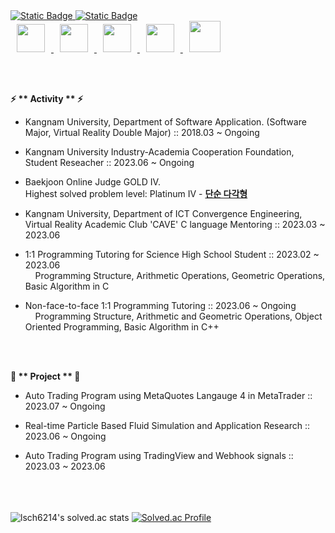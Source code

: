 <a href="https://kin.naver.com/profile/index.naver?u=bEGnMQw3qk9HDeSiWoKBqCl5n47J8XH7kqEiABxy2Xw%3D">
    <img alt="Static Badge" src="https://img.shields.io/badge/NaverKIN-blue">

</a>

<a href="https://www.acmicpc.net/user/lsch6214">
    <img alt="Static Badge" src="https://img.shields.io/badge/acmicpc-yellowish">
</a>

<br>


<a href="https://upload.wikimedia.org/wikipedia/commons/1/18/C_Programming_Language.svg">
    <img src="https://upload.wikimedia.org/wikipedia/commons/1/18/C_Programming_Language.svg"
      style="height : 45px; margin-left : 10px; margin-right : 10px;"/>

</a>

<a href="https://upload.wikimedia.org/wikipedia/commons/1/18/ISO_C%2B%2B_Logo.svg">
    <img src="https://upload.wikimedia.org/wikipedia/commons/1/18/ISO_C%2B%2B_Logo.svg" 
      style="height : 45px; margin-left : 10px; margin-right : 10px;"/>

</a>


<a href="https://upload.wikimedia.org/wikipedia/commons/c/c3/Python-logo-notext.svg">
    <img src="https://upload.wikimedia.org/wikipedia/commons/c/c3/Python-logo-notext.svg"
        style="height : 45px; margin-left : 10px; margin-right : 10px;"/>

</a>
  
<a href="https://upload.wikimedia.org/wikipedia/commons/e/e9/Opengl-logo.svg">
    <img src="https://upload.wikimedia.org/wikipedia/commons/e/e9/Opengl-logo.svg"
      style="height : 45px; margin-left : 10px; margin-right : 10px;"/>

</a>
  
<a href="https://www.vectorlogo.zone/logos/unity3d/unity3d-ar21.svg">
    <img src="https://www.vectorlogo.zone/logos/unity3d/unity3d-ar21.svg"
      style="height : 50px; margin-left : 10px; margin-right : 10px;"/>

</a>

<br> <br>

<b>⚡ ** Activity ** ⚡</b>

- Kangnam University, Department of Software Application. (Software Major, Virtual Reality Double Major) :: 2018.03 ~ Ongoing

- Kangnam University Industry-Academia Cooperation Foundation, Student Reseacher :: 2023.06 ~ Ongoing

- Baekjoon Online Judge GOLD IV. <br>
    Highest solved problem level: Platinum IV -  [**단순 다각형**](https://www.acmicpc.net/problem/3679)

- Kangnam University, Department of ICT Convergence Engineering, Virtual Reality Academic Club 'CAVE' C language Mentoring :: 2023.03 ~ 2023.06

- 1:1 Programming Tutoring for Science High School Student :: 2023.02 ~ 2023.06 <br>
&nbsp;&nbsp;&nbsp;&nbsp;Programming Structure, Arithmetic Operations, Geometric Operations, Basic Algorithm in C
    
- Non-face-to-face 1:1 Programming Tutoring  :: 2023.06 ~ Ongoing <br>
&nbsp;&nbsp;&nbsp;&nbsp;Programming Structure, Arithmetic and Geometric Operations, Object Oriented Programming, Basic Algorithm in C++
  
<br> <br>

<b>🔭 ** Project ** 🔭</b>

- Auto Trading Program using MetaQuotes Langauge 4 in MetaTrader :: 2023.07 ~ Ongoing

- Real-time Particle Based Fluid Simulation and Application Research :: 2023.06 ~ Ongoing

- Auto Trading Program using TradingView and Webhook signals :: 2023.03 ~ 2023.06





<br><br><br>
![lsch6214's solved.ac stats](https://github-readme-solvedac.hyp3rflow.vercel.app/api/?handle=lsch6214)
[![Solved.ac Profile](http://mazassumnida.wtf/api/v2/generate_badge?boj=lsch6214)](https://solved.ac/lsch6214/)

<!--
**TF-polygon/TF-polygon** is a ✨ _special_ ✨ repository because its `README.md` (this file) appears on your GitHub profile.

Here are some ideas to get you started:

- 🔭 I’m currently working on ...
- 🌱 I’m currently learning ...
- 👯 I’m looking to collaborate on ...
- 🤔 I’m looking for help with ...
- 💬 Ask me about ...
- 📫 How to reach me: ...
- 😄 Pronouns: ...
- ⚡ Fun fact: ...
-->
